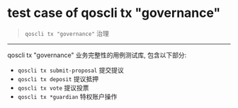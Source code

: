 # test case of qoscli tx "governance"

> `qoscli tx "governance"` 治理

---

qoscli tx "governance" 业务完整性的用例测试库, 包含以下部分:

* `qoscli tx submit-proposal` 提交提议
* `qoscli tx deposit` 提议抵押
* `qoscli tx vote` 提议投票
* `qoscli tx *guardian` 特权账户操作
